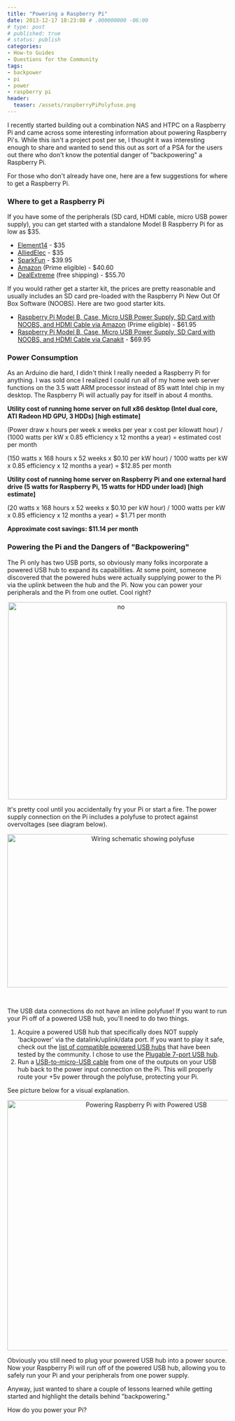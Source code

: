 ```yaml
---
title: "Powering a Raspberry Pi"
date: 2013-12-17 18:23:08 # .000000000 -06:00
# type: post
# published: true
# status: publish
categories:
- How-to Guides
- Questions for the Community
tags:
- backpower
- pi
- power
- raspberry pi
header:
  teaser: /assets/raspberryPiPolyfuse.png
---
```

<p>I recently started building out a combination NAS and HTPC on a Raspberry Pi and came across some interesting information about powering Raspberry Pi's. While this isn't a project post per se, I thought it was interesting enough to share and wanted to send this out as sort of a PSA for the users out there who don't know the potential danger of "backpowering" a Raspberry Pi.</p>
<p>For those who don't already have one, here are a few suggestions for where to get a Raspberry Pi.</p>
<h3>Where to get a Raspberry Pi</h3>
<p>If you have some of the peripherals (SD card, HDMI cable, micro USB power supply), you can get started with a standalone Model B Raspberry Pi for as low as $35.</p>
<ul>
<li><a href="http://www.newark.com/raspberry-pi/raspbrry-modb-512m/model-b-assembled-board-only/dp/43W5302?COM=raspi-group" target="_blank">Element14</a> - $35</li>
<li><a href="http://www.alliedelec.com/lp/120626raso/" target="_blank">AlliedElec</a> - $35</li>
<li><a href="https://www.sparkfun.com/products/11546" target="_blank">SparkFun</a> - $39.95</li>
<li><a href="http://www.amazon.com/gp/product/B009SQQF9C/ref=as_li_ss_tl?ie=UTF8&camp=1789&creative=390957&creativeASIN=B009SQQF9C&linkCode=as2&tag=alexdgloverwo-20" target="_blank">Amazon</a> (Prime eligible) - $40.60</li>
<li><a href="http://dx.com/p/raspberry-pi-project-board-green-267945?Utm_rid=52026082&Utm_source=affiliate" target="_blank">DealExtreme</a> (free shipping) - $55.70</li>
</ul>
<p>If you would rather get a starter kit, the prices are pretty reasonable and usually includes an SD card pre-loaded with the Raspberry Pi New Out Of Box Software (NOOBS). Here are two good starter kits.</p>
<ul>
<li><a href="http://www.amazon.com/gp/product/B008XVAVAW/ref=as_li_ss_tl?ie=UTF8&camp=1789&creative=390957&creativeASIN=B008XVAVAW&linkCode=as2&tag=alexdgloverwo-20" target="_blank">Raspberry Pi Model B, Case, Micro USB Power Supply, SD Card with NOOBS, and HDMI Cable via Amazon</a> (Prime eligible) - $61.95</li>
<li><a href="http://www.canakit.com/raspberry-pi-starter-kit.html" target="_blank">Raspberry Pi Model B, Case, Micro USB Power Supply, SD Card with NOOBS, and HDMI Cable via Canakit</a> - $69.95</li>
</ul>
<h3>Power Consumption</h3>
<p>As an Arduino die hard, I didn't think I really needed a Raspberry Pi for anything. I was sold once I realized I could run all of my home web server functions on the 3.5 watt ARM processor instead of 85 watt Intel chip in my desktop. The Raspberry Pi will actually pay for itself in about 4 months.</p>
<p><strong>Utility cost of running home server on full x86 desktop (Intel dual core, ATI Radeon HD GPU, 3 HDDs) [high estimate]</strong></p>
<p>(Power draw x hours per week x weeks per year x cost per kilowatt hour) / (1000 watts per kW x 0.85 efficiency x 12 months a year) = estimated cost per month</p>
<p>(150 watts x 168 hours x 52 weeks x $0.10 per kW hour) / 1000 watts per kW x 0.85 efficiency x 12 months a year) = $12.85 per month</p>
<p><strong>Utility cost of running home server on Raspberry Pi and one external hard drive (5 watts for Raspberry Pi, 15 watts for HDD under load) [high estimate]</strong></p>
<p>(20 watts x 168 hours x 52 weeks x $0.10 per kW hour) / 1000 watts per kW x 0.85 efficiency x 12 months a year) = $1.71 per month</p>
<p><strong>Approximate cost savings: $11.14 per month</strong></p>
<h3>Powering the Pi and the Dangers of "Backpowering"</h3>
<p>The Pi only has two USB ports, so obviously many folks incorporate a powered USB hub to expand its capabilities. At some point, someone discovered that the powered hubs were actually supplying power to the Pi via the uplink between the hub and the Pi. Now you can power your peripherals and the Pi from one outlet. Cool right?</p>
<p style="text-align: center;"><img class="aligncenter size-full wp-image-718" alt="no" src="{{ "/assets/no.jpg" | absolute_url }}" width="500" height="450" /></p>
<p><!--more--></p>
<p>It's pretty cool until you accidentally fry your Pi or start a fire. The power supply connection on the Pi includes a polyfuse to protect against overvoltages (see diagram below).</p>
<p style="text-align: center;"><a href="http://www.raspberrypi.org/wp-content/uploads/2012/10/Raspberry-Pi-R2.0-Schematics-Issue2.2_027.pdf"><img class="aligncenter size-full wp-image-720" alt="Wiring schematic showing polyfuse" src="{{ "/assets/raspberryPiPolyfuse.png" | absolute_url }}" width="604" height="350" /></a></p>
<p>&nbsp;</p>
<p>The USB data connections do not have an inline polyfuse! If you want to run your Pi off of a powered USB hub, you'll need to do two things.</p>
<ol>
<li>Acquire a powered USB hub that specifically does NOT supply 'backpower' via the datalink/uplink/data port. If you want to play it safe, check out the <a href="http://elinux.org/RPi_Powered_USB_Hubs" target="_blank">list of compatible powered USB hubs</a> that have been tested by the community. I chose to use the <a href="http://www.amazon.com/gp/product/B003Z4G3I6/ref=as_li_ss_tl?ie=UTF8&camp=1789&creative=390957&creativeASIN=B003Z4G3I6&linkCode=as2&tag=alexdgloverwo-20" target="_blank">Plugable 7-port USB hub</a>.</li>
<li>Run a <a href="http://www.amazon.com/gp/product/B002HMWQE2/ref=as_li_ss_tl?ie=UTF8&camp=1789&creative=390957&creativeASIN=B002HMWQE2&linkCode=as2&tag=alexdgloverwo-20" target="_blank">USB-to-micro-USB cable</a> from one of the outputs on your USB hub back to the power input connection on the Pi. This will properly route your +5v power through the polyfuse, protecting your Pi.</li>
</ol>
<p>See picture below for a visual explanation.</p>
<p style="text-align: center;"><a href="http://alexdglover.com/wp-content/uploads/2013/12/photo-11.jpg"><img class="aligncenter size-large wp-image-725" alt="Powering Raspberry Pi with Powered USB" src="{{ "/assets/photo-11-1024x944.jpg" | absolute_url }}" width="620" height="571" /></a></p>
<p>Obviously you still need to plug your powered USB hub into a power source. Now your Raspberry Pi will run off of the powered USB hub, allowing you to safely run your Pi and your peripherals from one power supply.</p>
<p>Anyway, just wanted to share a couple of lessons learned while getting started and highlight the details behind "backpowering."</p>
<p>How do you power your Pi?</p>

